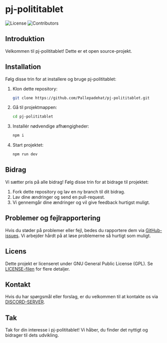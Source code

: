 # pj-polititablet

![License](https://img.shields.io/github/license/Pallepadehat/pj-polititablet)
![Contributors](https://img.shields.io/github/contributors/Pallepadehat/pj-polititablet)

## Introduktion

Velkommen til pj-polititablet! Dette er et open source-projekt.

## Installation

Følg disse trin for at installere og bruge pj-polititablet:

1. Klon dette repository:

   ```bash
   git clone https://github.com/Pallepadehat/pj-polititablet.git
   ```

2. Gå til projektmappen:

   ```bash
   cd pj-polititablet
   ```

3. Installér nødvendige afhængigheder:

   ```bash
   npm i
   ```

4. Start projektet:
   ```bash
   npm run dev
   ```

## Bidrag

Vi sætter pris på alle bidrag! Følg disse trin for at bidrage til projektet:

1. Fork dette repository og lav en ny branch til dit bidrag.
2. Lav dine ændringer og send en pull-request.
3. Vi gennemgår dine ændringer og vil give feedback hurtigst muligt.

## Problemer og fejlrapportering

Hvis du støder på problemer eller fejl, bedes du rapportere dem via [GitHub-issues](https://github.com/Pallepadehat/pj-polititablet/issues). Vi arbejder hårdt på at løse problemerne så hurtigt som muligt.

## Licens

Dette projekt er licenseret under GNU General Public License (GPL). Se [LICENSE-filen](https://github.com/Pallepadehat/pj-polititablet/blob/Develop/LICENSE) for flere detaljer.

## Kontakt

Hvis du har spørgsmål eller forslag, er du velkommen til at kontakte os via [DISCORD-SERVER](https://discord.gg/mrMTGdXZng).

## Tak

Tak for din interesse i pj-polititablet! Vi håber, du finder det nyttigt og bidrager til dets udvikling.
